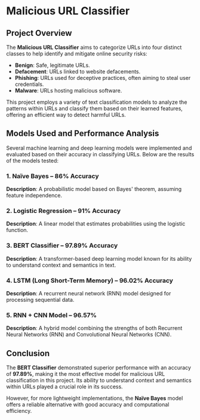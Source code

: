 # Malicious URL Classifier

## Project Overview

The **Malicious URL Classifier** aims to categorize URLs into four distinct classes to help identify and mitigate online security risks:

- **Benign**: Safe, legitimate URLs.
- **Defacement**: URLs linked to website defacements.
- **Phishing**: URLs used for deceptive practices, often aiming to steal user credentials.
- **Malware**: URLs hosting malicious software.

This project employs a variety of text classification models to analyze the patterns within URLs and classify them based on their learned features, offering an efficient way to detect harmful URLs.

## Models Used and Performance Analysis

Several machine learning and deep learning models were implemented and evaluated based on their accuracy in classifying URLs. Below are the results of the models tested:

### 1. **Naïve Bayes** – 86% Accuracy
   **Description**: A probabilistic model based on Bayes' theorem, assuming feature independence.

### 2. **Logistic Regression** – 91% Accuracy
   **Description**: A linear model that estimates probabilities using the logistic function.

### 3. **BERT Classifier** – 97.89% Accuracy
   **Description**: A transformer-based deep learning model known for its ability to understand context and semantics in text.

### 4. **LSTM (Long Short-Term Memory)** – 96.02% Accuracy
   **Description**: A recurrent neural network (RNN) model designed for processing sequential data.

### 5. **RNN + CNN Model** – 96.57%
   **Description**: A hybrid model combining the strengths of both Recurrent Neural Networks (RNN) and Convolutional Neural Networks (CNN).

## Conclusion

The **BERT Classifier** demonstrated superior performance with an accuracy of **97.89%**, making it the most effective model for malicious URL classification in this project. Its ability to understand context and semantics within URLs played a crucial role in its success.

However, for more lightweight implementations, the **Naïve Bayes** model offers a reliable alternative with good accuracy and computational efficiency.

